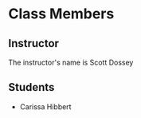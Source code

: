 # Class Members

## Instructor

The instructor's name is Scott Dossey

## Students

* Carissa Hibbert
